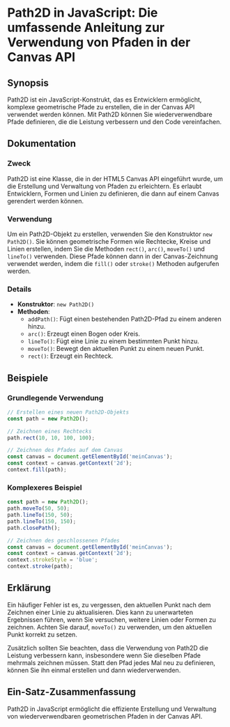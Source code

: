 <!--
Meta Description: # Path2D in JavaScript: Die umfassende Anleitung zur Verwendung von Pfaden in der Canvas API ## Synopsis Path2D ist ein JavaScript-Konstrukt, das es E...
Meta Keywords: path2d, die, canvas, sie, path
-->

# Path2D in JavaScript: Die umfassende Anleitung zur Verwendung von Pfaden in der Canvas API

## Synopsis
Path2D ist ein JavaScript-Konstrukt, das es Entwicklern ermöglicht, komplexe geometrische Pfade zu erstellen, die in der Canvas API verwendet werden können. Mit Path2D können Sie wiederverwendbare Pfade definieren, die die Leistung verbessern und den Code vereinfachen.

## Dokumentation
### Zweck
Path2D ist eine Klasse, die in der HTML5 Canvas API eingeführt wurde, um die Erstellung und Verwaltung von Pfaden zu erleichtern. Es erlaubt Entwicklern, Formen und Linien zu definieren, die dann auf einem Canvas gerendert werden können.

### Verwendung
Um ein Path2D-Objekt zu erstellen, verwenden Sie den Konstruktor `new Path2D()`. Sie können geometrische Formen wie Rechtecke, Kreise und Linien erstellen, indem Sie die Methoden `rect()`, `arc()`, `moveTo()` und `lineTo()` verwenden. Diese Pfade können dann in der Canvas-Zeichnung verwendet werden, indem die `fill()` oder `stroke()` Methoden aufgerufen werden.

### Details
- **Konstruktor**: `new Path2D()`
- **Methoden**:
  - `addPath()`: Fügt einen bestehenden Path2D-Pfad zu einem anderen hinzu.
  - `arc()`: Erzeugt einen Bogen oder Kreis.
  - `lineTo()`: Fügt eine Linie zu einem bestimmten Punkt hinzu.
  - `moveTo()`: Bewegt den aktuellen Punkt zu einem neuen Punkt.
  - `rect()`: Erzeugt ein Rechteck.

## Beispiele
### Grundlegende Verwendung
```javascript
// Erstellen eines neuen Path2D-Objekts
const path = new Path2D();

// Zeichnen eines Rechtecks
path.rect(10, 10, 100, 100);

// Zeichnen des Pfades auf dem Canvas
const canvas = document.getElementById('meinCanvas');
const context = canvas.getContext('2d');
context.fill(path);
```

### Komplexeres Beispiel
```javascript
const path = new Path2D();
path.moveTo(50, 50);
path.lineTo(150, 50);
path.lineTo(150, 150);
path.closePath();

// Zeichnen des geschlossenen Pfades
const canvas = document.getElementById('meinCanvas');
const context = canvas.getContext('2d');
context.strokeStyle = 'blue';
context.stroke(path);
```

## Erklärung
Ein häufiger Fehler ist es, zu vergessen, den aktuellen Punkt nach dem Zeichnen einer Linie zu aktualisieren. Dies kann zu unerwarteten Ergebnissen führen, wenn Sie versuchen, weitere Linien oder Formen zu zeichnen. Achten Sie darauf, `moveTo()` zu verwenden, um den aktuellen Punkt korrekt zu setzen. 

Zusätzlich sollten Sie beachten, dass die Verwendung von Path2D die Leistung verbessern kann, insbesondere wenn Sie dieselben Pfade mehrmals zeichnen müssen. Statt den Pfad jedes Mal neu zu definieren, können Sie ihn einmal erstellen und dann wiederverwenden.

## Ein-Satz-Zusammenfassung
Path2D in JavaScript ermöglicht die effiziente Erstellung und Verwaltung von wiederverwendbaren geometrischen Pfaden in der Canvas API.
